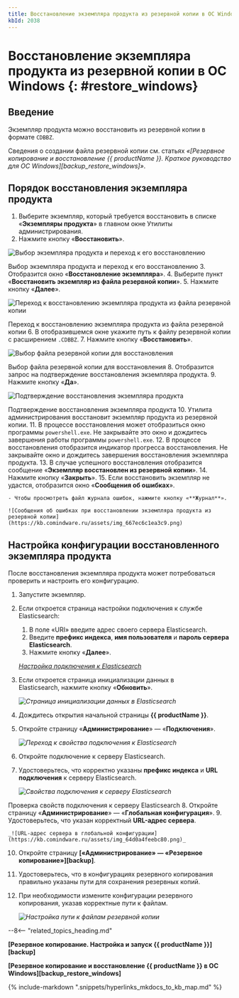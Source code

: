 ```yaml
---
title: Восстановление экземпляра продукта из резервной копии в ОС Windows
kbId: 2038
---
```


# Восстановление экземпляра продукта из резервной копии в ОС Windows {: #restore_windows}

## Введение

Экземпляр продукта можно восстановить из резервной копии в формате `CDBBZ`.

Сведения о создании файла резервной копии см. статьях *«[Резервное копирование и восстановление {{ productName }}. Краткое руководство для ОС Windows][backup_restore_windows]»*.

## Порядок восстановления экземпляра продукта

1. Выберите экземпляр, который требуется восстановить в списке «**Экземпляры продукта**» в главном окне Утилиты администрирования.
2. Нажмите кнопку «**Восстановить**».

![Выбор экземпляра продукта и переход к его восстановлению](https://kb.comindware.ru/assets/img_667ec3011e2b3.png)

Выбор экземпляра продукта и переход к его восстановлению
3. Отобразится окно «**Восстановление экземпляра**».
4. Выберите пункт «**Восстановить экземпляр из файла резервной копии**».
5. Нажмите кнопку «**Далее**».

![Переход к восстановлению экземпляра продукта из файла резервной копии](https://kb.comindware.ru/assets/img_667ec594b626a.png)

Переход к восстановлению экземпляра продукта из файла резервной копии
6. В отобразившемся окне укажите путь к файлу резервной копии с расширением `.CDBBZ`.
7. Нажмите кнопку «**Восстановить**».

![Выбор файла резервной копии для восстановления](https://kb.comindware.ru/assets/img_667ec602a787b.png)

Выбор файла резервной копии для восстановления
8. Отобразится запрос на подтверждение восстановления экземпляра продукта.
9. Нажмите кнопку «**Да**».


![Подтверждение восстановления экземпляра продукта](https://kb.comindware.ru/assets/img_667ec66609299.png)

Подтверждение восстановления экземпляра продукта
10. Утилита администрирования восстановит экземпляр продукта из резервной копии.
11. В процессе восстановления может отобразиться окно программы `powershell.exe`. Не закрывайте это окно и дождитесь завершения работы программы `powershell.exe`.
12. В процессе восстановления отобразится индикатор прогресса восстановления. Не закрывайте окно и дождитесь завершения восстановления экземпляра продукта.
13. В случае успешного восстановления отобразится сообщение «**Экземпляр восстановлен из резервной копии**».
14. Нажмите кнопку «**Закрыть**».
15. Если восстановить экземпляр не удастся, отобразится окно «**Сообщения об ошибках**».

    - Чтобы просмотреть файл журнала ошибок, нажмите кнопку «**Журнал**».

    ![Сообщения об ошибках при восстановлении экземпляра продукта из резервной копии](https://kb.comindware.ru/assets/img_667ec6c1ea3c9.png)

## Настройка конфигурации восстановленного экземпляра продукта

После восстановления экземпляра продукта может потребоваться проверить и настроить его конфигурацию.

1. Запустите экземпляр.
2. Если откроется страница настройки подключения к службе Elasticsearch:

    1. В поле «URI» введите адрес своего сервера Elasticsearch.
    2. Введите **префикс индекса**, **имя пользователя** и **пароль сервера Elasticsearch**.
    3. Нажмите кнопку «**Далее**».

    _[Настройка подключения к Elasticsearch](https://kb.comindware.ru/assets/Picture16.png)_

3. Если откроется страница инициализации данных в Elasticsearch, нажмите кнопку «**Обновить**».

    _![Страница инициализации данных в Elasticsearch](https://kb.comindware.ru/assets/Picture17.png)_

4. Дождитесь открытия начальной страницы **{{ productName }}**.
5. Откройте страницу «**Администрирование**» — «**Подключения**».

    _![Переход к свойства подключения к Elasticsearch](https://kb.comindware.ru/assets/img_64d09fd6ec3ba.png)_

6. Откройте подключение к серверу Elasticsearch.
7. Удостоверьтесь, что корректно указаны **префикс индекса** и **URL подключения** к серверу Elasticsearch.

    _![Свойства подключения к серверу Elasticsearch](https://kb.comindware.ru/assets/img_64d0a41fc5e0b.png)_

Проверка свойств подключения к серверу Elasticsearch
8. Откройте страницу «**Администрирование**» — «**Глобальная конфигурация**».
9. Удостоверьтесь, что указан корректный **URL-адрес сервера**.

    _![URL-адрес сервера в глобальной конфигурации](https://kb.comindware.ru/assets/img_64d0a4feebc80.png)_

10. Откройте страницу **[«Администрирование» — «Резервное копирование»][backup]**.
11. Удостоверьтесь, что в конфигурациях резервного копирования правильно указаны пути для сохранения резервных копий.
12. При необходимости измените конфигурации резервного копирования, указав корректные пути к файлам.

    _![Настройка пути к файлам резервной копии](https://kb.comindware.ru/assets/img_6683f69f9922d.png)_

--8<-- "related_topics_heading.md"

**[Резервное копирование. Настройка и запуск {{ productName }}][backup]**

**[Резервное копирование и восстановление {{ productName }} в ОС Windows][backup_restore_windows]**

{% include-markdown ".snippets/hyperlinks_mkdocs_to_kb_map.md" %}
